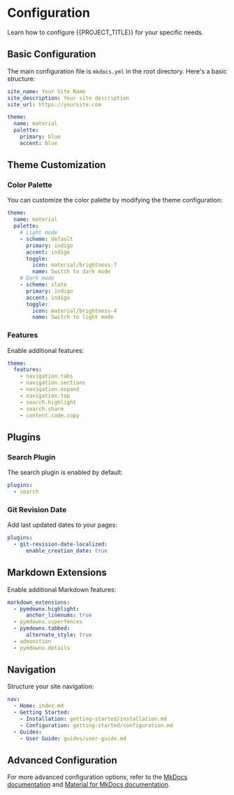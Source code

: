 # Configuration

Learn how to configure {{PROJECT_TITLE}} for your specific needs.

## Basic Configuration

The main configuration file is `mkdocs.yml` in the root directory. Here's a basic structure:

```yaml
site_name: Your Site Name
site_description: Your site description
site_url: https://yoursite.com

theme:
  name: material
  palette:
    primary: blue
    accent: blue
```

## Theme Customization

### Color Palette

You can customize the color palette by modifying the theme configuration:

```yaml
theme:
  name: material
  palette:
    # Light mode
    - scheme: default
      primary: indigo
      accent: indigo
      toggle:
        icon: material/brightness-7
        name: Switch to dark mode
    # Dark mode
    - scheme: slate
      primary: indigo
      accent: indigo
      toggle:
        icon: material/brightness-4
        name: Switch to light mode
```

### Features

Enable additional features:

```yaml
theme:
  features:
    - navigation.tabs
    - navigation.sections
    - navigation.expand
    - navigation.top
    - search.highlight
    - search.share
    - content.code.copy
```

## Plugins

### Search Plugin

The search plugin is enabled by default:

```yaml
plugins:
  - search
```

### Git Revision Date

Add last updated dates to your pages:

```yaml
plugins:
  - git-revision-date-localized:
      enable_creation_date: true
```

## Markdown Extensions

Enable additional Markdown features:

```yaml
markdown_extensions:
  - pymdownx.highlight:
      anchor_linenums: true
  - pymdownx.superfences
  - pymdownx.tabbed:
      alternate_style: true
  - admonition
  - pymdownx.details
```

## Navigation

Structure your site navigation:

```yaml
nav:
  - Home: index.md
  - Getting Started:
    - Installation: getting-started/installation.md
    - Configuration: getting-started/configuration.md
  - Guides:
    - User Guide: guides/user-guide.md
```

## Advanced Configuration

For more advanced configuration options, refer to the [MkDocs documentation](https://www.mkdocs.org/user-guide/configuration/) and [Material for MkDocs documentation](https://squidfunk.github.io/mkdocs-material/).